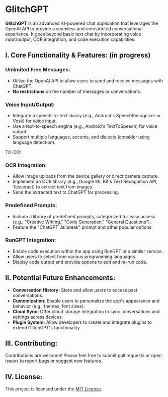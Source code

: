 # GlitchGPT

**GlitchGPT** is an advanced AI-powered chat application that leverages the OpenAI API to provide a seamless and unrestricted conversational experience. It goes beyond basic text chat by incorporating voice input/output, OCR integration, and code execution capabilities.

## I. Core Functionality & Features: (in progress)

### Unlimited Free Messages:

* Utilize the OpenAI API to allow users to send and receive messages with ChatGPT.
* **No restrictions** on the number of messages or conversations.

### Voice Input/Output:

* Integrate a speech-to-text library (e.g., Android's SpeechRecognizer or Vosk) for voice input.
* Use a text-to-speech engine (e.g., Android's TextToSpeech) for voice output.
* Support multiple languages, accents, and dialects (consider using language detection).

TO-DO:

### OCR Integration:

* Allow image uploads from the device gallery or direct camera capture.
* Implement an OCR library (e.g., Google ML Kit's Text Recognition API, Tesseract) to extract text from images.
* Send the extracted text to ChatGPT for processing.

### Predefined Prompts:

* Include a library of predefined prompts, categorized for easy access (e.g., "Creative Writing," "Code Generation," "General Questions").
* Feature the "ChatGPT Jailbreak" prompt and other popular options.

### RunGPT Integration:

* Enable code execution within the app using RunGPT or a similar service.
* Allow users to select from various programming languages.
* Display code output and provide options to edit and re-run code.

## II. Potential Future Enhancements:

* **Conversation History:** Store and allow users to access past conversations.
* **Customization:**  Enable users to personalize the app's appearance and behavior (e.g., themes, font sizes).
* **Cloud Sync:**  Offer cloud storage integration to sync conversations and settings across devices.
* **Plugin System:** Allow developers to create and integrate plugins to extend GlitchGPT's functionality.

## III. Contributing:

Contributions are welcome! Please feel free to submit pull requests or open issues to report bugs or suggest new features.

## IV. License:

This project is licensed under the [MIT License](LICENSE). 
